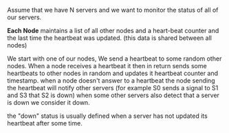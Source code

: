 Assume that we have N servers and we want to monitor the status of all of our servers.

**Each Node** maintains a list of all other nodes and a heart-beat counter and the last time the heartbeat was updated.
(this data is shared between all nodes)

We start with one of our nodes, We send a heartbeat to some random other nodes.
When a node receives a heartbeat it then in return sends some heartbeats to other nodes in random and updates it heartbeat counter and timestamp.
when a node doesn't answer to a heartbeat the node sending the heartbeat will notify other servers (for example S0 sends a signal to S1 and S3 that S2 is down)
when some other servers also detect that a server is down we consider it down.

the "down" status is usually defined when a server has not updated its heartbeat after some time.

